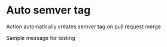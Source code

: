 # Auto semver tag

Action automatically creates semver tag on pull request merge

Sample message for testing
